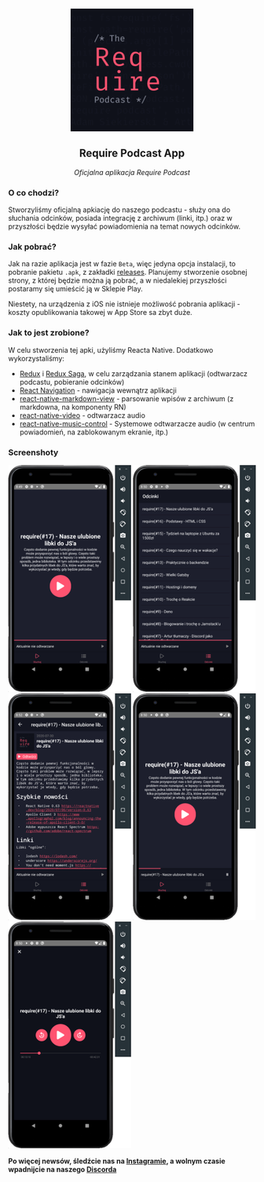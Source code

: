 <p align="center"><img src="src/images/RequireLogo.png" width="250"></p>
<h2 align="center">Require Podcast App</h2>
<p align="center"><i>Oficjalna aplikacja Require Podcast</i></p>

### O co chodzi?

Stworzyliśmy oficjalną apkiację do naszego podcastu - służy ona do słuchania odcinków, posiada integrację z archiwum (linki, itp.) oraz w przyszłości będzie wysyłać powiadomienia na temat nowych odcinków.

### Jak pobrać?

Jak na razie aplikacja jest w fazie `Beta`, więc jedyna opcja instalacji, to pobranie pakietu `.apk`, z zakładki [releases]('https://github.com/requirepodcast/app/releases'). Planujemy stworzenie osobnej strony, z której będzie można ją pobrać, a w niedalekiej przyszłości postaramy się umieścić ją w Sklepie Play.

Niestety, na urządzenia z iOS nie istnieje możliwość pobrania aplikacji - koszty opublikowania takowej w App Store sa zbyt duże.

### Jak to jest zrobione?

W celu stworzenia tej apki, użyliśmy Reacta Native. Dodatkowo wykorzystaliśmy:

- [Redux](https://redux.js.org/) i [Redux Saga](https://redux-saga.js.org/), w celu zarządzania stanem aplikacji (odtwarzacz podcastu, pobieranie odcinków)
- [React Navigation](https://reactnavigation.org/) - nawigacja wewnątrz aplikacji
- [react-native-markdown-view](https://github.com/Benjamin-Dobell/react-native-markdown-view) - parsowanie wpisów z archiwum (z markdowna, na komponenty RN)
- [react-native-video](https://github.com/react-native-community/react-native-video) - odtwarzacz audio
- [react-native-music-control](https://github.com/tanguyantoine/react-native-music-control) - Systemowe odtwarzacze audio (w centrum powiadomień, na zablokowanym ekranie, itp.)

### Screenshoty

<img src="screenshots/sc1.png" width="250" />
<img src="screenshots/sc2.png" width="250" />
<img src="screenshots/sc3.png" width="250" />
<img src="screenshots/sc4.png" width="250" />
<img src="screenshots/sc5.png" width="250" />

**Po więcej newsów, śledźcie nas na [Instagramie](https://instagram.com/requirepodcast), a wolnym czasie wpadnijcie na naszego [Discorda](https://require.podcast.gq/discord)**
